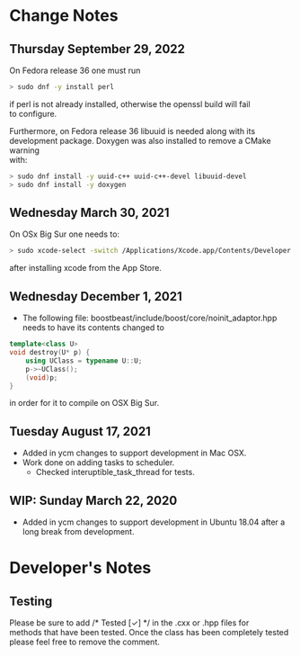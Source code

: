 # Change Notes

## Thursday September 29, 2022

On Fedora release 36 one must run
```bash
> sudo dnf -y install perl
```
if perl is not already installed, otherwise the openssl build will fail <br />
to configure.

Furthermore, on Fedora release 36 libuuid is needed along with its <br />
development package. Doxygen was also installed to remove a CMake warning <br />
with:

```bash
> sudo dnf install -y uuid-c++ uuid-c++-devel libuuid-devel
> sudo dnf install -y doxygen
```

## Wednesday March 30, 2021
On OSx Big Sur one needs to:
```bash
> sudo xcode-select -switch /Applications/Xcode.app/Contents/Developer
```
after installing xcode from the App Store.

## Wednesday December 1, 2021
* The following file: boostbeast/include/boost/core/noinit_adaptor.hpp <br />
needs to have its contents changed to

```c++
template<class U>
void destroy(U* p) {
    using UClass = typename U::U;
    p->~UClass();
    (void)p;
} 
```
in order for it to compile on OSX Big Sur.

## Tuesday August 17, 2021
* Added in ycm changes to support development in Mac OSX.
* Work done on adding tasks to scheduler.
  * Checked interuptible_task_thread for tests.

## WIP: Sunday March 22, 2020
* Added in ycm changes to support development in Ubuntu 18.04 after a <br />
  long break from development. 


# Developer's Notes

## Testing

Please be sure to add /* Tested [✓] */ in the .cxx or .hpp files for <br />
methods that have been tested. Once the class has been completely tested <br />
please feel free to remove the comment.

